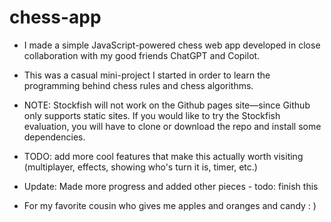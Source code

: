 # chess-app 
- I made a simple JavaScript-powered chess web app developed in close collaboration with my good friends ChatGPT and Copilot.
- This was a casual mini-project I started in order to learn the programming behind chess rules and chess algorithms.
- NOTE: Stockfish will not work on the Github pages site—since Github only supports static sites. If you would like to try the Stockfish evaluation, you will have to clone or download the repo and install some dependencies.
- TODO: add more cool features that make this actually worth visiting (multiplayer, effects, showing who's turn it is, timer, etc.)
- Update: Made more progress and added other pieces - todo: finish this

- For my favorite cousin who gives me apples and oranges and candy : )
